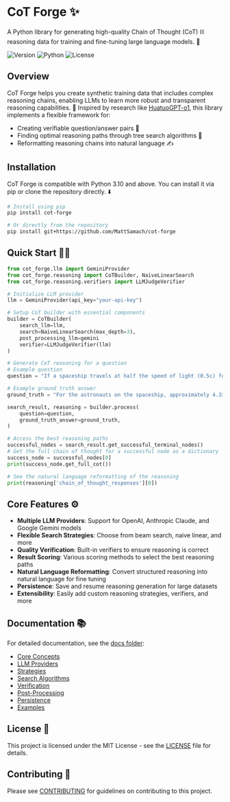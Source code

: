 # CoT Forge ✨

A Python library for generating high-quality Chain of Thought (CoT) ⛓️ reasoning data for training and fine-tuning large language models. 🧠

![Version](https://img.shields.io/badge/version-0.1.0-blue)
![Python](https://img.shields.io/badge/python-≥3.10-blue)
![License](https://img.shields.io/badge/license-MIT-green)

## Overview

CoT Forge helps you create synthetic training data that includes complex reasoning chains, enabling LLMs to learn more robust and transparent reasoning capabilities. 🚀 Inspired by research like [HuatuoGPT-o1](https://github.com/FreedomIntelligence/HuatuoGPT-o1), this library implements a flexible framework for:

* Creating verifiable question/answer pairs 🎯
* Finding optimal reasoning paths through tree search algorithms 🌳
* Reformatting reasoning chains into natural language ✍️

## Installation

CoT Forge is compatible with Python 3.10 and above. You can install it via pip or clone the repository directly. ⬇️

```bash
# Install using pip
pip install cot-forge

# Or directly from the repository
pip install git+https://github.com/MattSamach/cot-forge
```

## Quick Start 🏃‍♀️

```python
from cot_forge.llm import GeminiProvider
from cot_forge.reasoning import CoTBuilder, NaiveLinearSearch
from cot_forge.reasoning.verifiers import LLMJudgeVerifier

# Initialize LLM provider
llm = GeminiProvider(api_key="your-api-key")

# Setup CoT builder with essential components
builder = CoTBuilder(
    search_llm=llm,
    search=NaiveLinearSearch(max_depth=3),
    post_processing_llm=gemini
    verifier=LLMJudgeVerifier(llm)
)

# Generate CoT reasoning for a question
# Example question
question = "If a spaceship travels at half the speed of light (0.5c) for 5 years from Earth's perspective, how much time passes for the astronauts on board according to special relativity?"

# Example ground truth answer
ground_truth = "For the astronauts on the spaceship, approximately 4.33 years would pass."

search_result, reasoning = builder.process(
    question=question,
    ground_truth_answer=ground_truth,
)

# Access the best reasoning paths
successful_nodes = search_result.get_successful_terminal_nodes()
# Get the full chain of thought for a successful node as a dictionary
success_node = successful_nodes[0]
print(success_node.get_full_cot())

# See the natural language reformatting of the reasoning
print(reasoning['chain_of_thought_responses'][0])
```

## Core Features ⚙️

* **Multiple LLM Providers**: Support for OpenAI, Anthropic Claude, and Google Gemini models
* **Flexible Search Strategies**: Choose from beam search, naive linear, and more
* **Quality Verification**: Built-in verifiers to ensure reasoning is correct
* **Result Scoring**: Various scoring methods to select the best reasoning paths
* **Natural Language Reformatting**: Convert structured reasoning into natural language for fine tuning
* **Persistence**: Save and resume reasoning generation for large datasets
* **Extensibility**: Easily add custom reasoning strategies, verifiers, and more

## Documentation 📚

For detailed documentation, see the [docs folder](./docs/):

- [Core Concepts](./docs/core-concepts.md)
- [LLM Providers](./docs/llm-providers.md)
- [Strategies](./docs/strategies.md)
- [Search Algorithms](./docs/search-algorithms.md)
- [Verification](./docs/verification.md)
- [Post-Processing](./docs/post-processing.md)
- [Persistence](./docs/persistence.md)
- [Examples](./examples/README.md)

## License 📝
This project is licensed under the MIT License - see the [LICENSE](./LICENSE) file for details.

## Contributing 🤝

Please see [CONTRIBUTING](./CONTRIBUTING.md) for guidelines on contributing to this project.